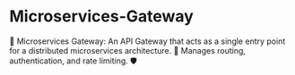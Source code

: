 # Microservices-Gateway
🚦 Microservices Gateway: An API Gateway that acts as a single entry point for a distributed microservices architecture. 🔗 Manages routing, authentication, and rate limiting. 🛡️
